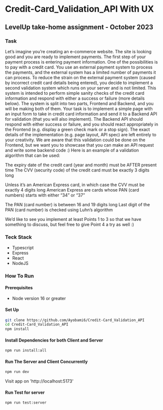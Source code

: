 # Credit-Card_Validation_API With UX

## LevelUp take-home assignment - October 2023


### Task

Let’s imagine you’re creating an e-commerce website. The site is looking good and you are ready to implement payments. The first step of your payment process is entering payment information. One of the possibilities is to pay with a credit card. You use an external payment system to process the payments, and the external system has a limited number of payments it can process.
To reduce the strain on the external payment system (caused by incorrect credit card details being entered), you decide to implement a second validation system which runs on your server and is not limited. This system is intended to perform simple sanity checks of the credit card information and respond with either a success or failure (more details below). The system is split into two parts, Frontend and Backend, and you will be making both of them.
Your task is to implement a simple page with an input form to take in credit card information and send it to a Backend API for validation (that you will also implement).
The Backend API should respond with either success or failure, and you should react appropriately in the Frontend (e.g. display a green check mark or a stop sign). The exact details of the implementation (e.g. page layout, API spec) are left entirely to your creativity. We are aware that this validation could be done on the Frontend, but we want you to showcase that you can make an API request and write some backend code :)
Here is an example of a validation algorithm that can be used:

The expiry date of the credit card (year and month) must be AFTER present time
The CVV (security code) of the credit card must be exactly 3 digits long

Unless it’s an American Express card, in which case the CVV must be exactly 4 digits long
American Express are cards whose PAN (card numbers) starts with either “34” or “37”


The PAN (card number) is between 16 and 19 digits long
Last digit of the PAN (card number) is checked using Luhn’s algorithm

We’d like to see you implement at least Points 1 to 3 so that we have something to discuss, but feel free to give Point 4 a try as well :)


### Teck Stack
- Typescript
- Express
- React
- NodeJS


### How To Run

#### Prerequisites
- Node version 16 or greater


#### Set Up

```bash
git clone https://github.com/Ayobami6/Credit-Card_Validation_API 
cd Credit-Card_Validation_API
npm install
```

#### Install Dependencies for both Client and Server

```bash
npm run install:all
```

#### Run The Server and Client Concurrently

```bash
npm run dev
```

Visit app on 'http://localhost:5173'

#### Run Test for server

```bash
npm run test:server
```
